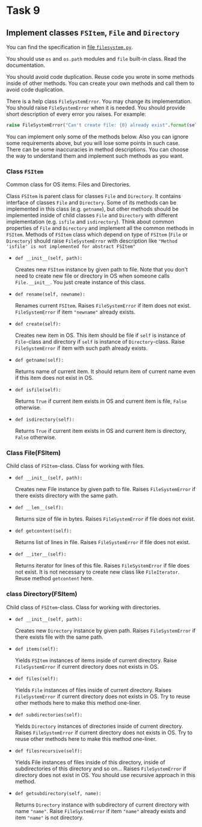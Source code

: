 # Task 9

## Implement classes `FSItem`, `File` and `Directory`

You can find the specification in [file `filesystem.py`](filesystem.py).

You should use `os` and `os.path` modules and `file` built-in class. Read the documentation.

You should avoid code duplication. Reuse code you wrote in some methods inside of other methods. You can create your own methods and call them to avoid code duplication.

There is a help class `FileSystemError`. You may change its implementation. You should raise `FileSystemError` when it is needed. You should provide short description of every error you raises. For example:
  ```python
  raise FileSystemError("Can't create file: {0} already exist".format(self.getname()))
  ```

You can implement only some of the methods below. Also you can ignore some requirements above, but you will lose some points in such case. There can be some inaccuracies in method descriptions. You can choose the way to understand them and implement such methods as you want.

### Class `FSItem`

Common class for OS items: Files and Directories.

Class `FSItem` is parent class for classes `File` and `Directory`. It contains interface of classes `File` and `Directory`. Some of its methods can be implemented in this class (e.g. `getname`), but other methods should be implemented inside of child classes `File` and `Directory` with different implementation (e.g. `isfile` and `isdirectory`). Think about common properties of `File` and `Directory` and implement all the common methods in `FSItem`. Methods of `FSItem` class which depend on type of `FSItem` (`File` or `Directory`) should raise `FileSystemError` with description like `"Method 'isfile' is not implemented for abstract FSItem"`

* `def __init__(self, path):`

  Creates new `FSItem` instance by given path to file. Note that you don't need to create new file or directory in OS when someone calls `File.__init__`. You just create instance of this class.

* `def rename(self, newname):`

  Renames current `FSItem`. Raises `FileSystemError` if item does not exist. `FileSystemError` if item `"newname"` already exists.

* `def create(self):`
  
  Creates new item in OS. This item should be file if `self` is instance of `File`-class and directory if `self` is instance of `Directory`-class. Raise `FileSystemError` if item with such path already exists.

* `def getname(self):`

  Returns name of current item. It should return item of current name even if this item does not exist in OS.

* `def isfile(self):`

  Returns `True` if current item exists in OS and current item is file, `False` otherwise.

* `def isdirectory(self):`

  Returns `True` if current item exists in OS and current item is directory, `False` otherwise.


### Class File(FSItem)

Child class of `FSItem`-class. Class for working with files.

* `def __init__(self, path):`

  Creates new File instance by given path to file. Raises `FileSystemError` if there exists directory with the same path.

* `def __len__(self):`

  Returns size of file in bytes. Raises `FileSystemError` if file does not exist.
 
* `def getcontent(self):`

  Returns list of lines in file. Raises `FileSystemError` if file does not exist.

* `def __iter__(self):`

  Returns iterator for lines of this file. Raises `FileSystemError` if file does not exist. It is not necessary to create new class like `FileIterator`. Reuse method `getcontent` here.


### class Directory(FSItem)

Child class of `FSItem`-class. Class for working with directories.

* `def __init__(self, path):`

  Creates new `Directory` instance by given path. Raises `FileSystemError` if there exists file with the same path.

* `def items(self):`

  Yields `FSItem` instances of items inside of current directory. Raise `FileSystemError` if current directory does not exists in OS.

* `def files(self):`

  Yields `File` instances of files inside of current directory. Raises `FileSystemError` if current directory does not exists in OS. Try to reuse other methods here to make this method one-liner.

* `def subdirectories(self):`

  Yields `Directory` instances of directories inside of current directory. Raises `FileSystemError` if current directory does not exists in OS. Try to reuse other methods here to make this method one-liner.

* `def filesrecursive(self):`

  Yields File instances of files inside of this directory, inside of subdirectories of this directory and so on... Raises `FileSystemError` if directory does not exist in OS. You should use recursive approach in this method.

* `def getsubdirectory(self, name):`

  Returns `Directory` instance with subdirectory of current directory with name `"name"`. Raise `FileSystemError` if item `"name"` already exists and item `"name"` is not directory.
